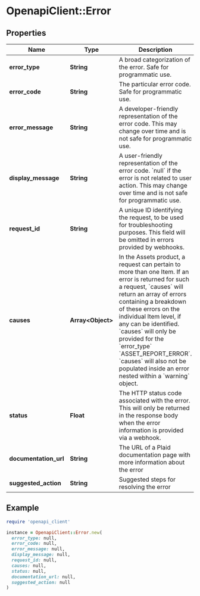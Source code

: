 # OpenapiClient::Error

## Properties

| Name | Type | Description | Notes |
| ---- | ---- | ----------- | ----- |
| **error_type** | **String** | A broad categorization of the error. Safe for programmatic use. |  |
| **error_code** | **String** | The particular error code. Safe for programmatic use. |  |
| **error_message** | **String** | A developer-friendly representation of the error code. This may change over time and is not safe for programmatic use. |  |
| **display_message** | **String** | A user-friendly representation of the error code. &#x60;null&#x60; if the error is not related to user action.  This may change over time and is not safe for programmatic use. |  |
| **request_id** | **String** | A unique ID identifying the request, to be used for troubleshooting purposes. This field will be omitted in errors provided by webhooks. | [optional] |
| **causes** | **Array&lt;Object&gt;** | In the Assets product, a request can pertain to more than one Item. If an error is returned for such a request, &#x60;causes&#x60; will return an array of errors containing a breakdown of these errors on the individual Item level, if any can be identified.  &#x60;causes&#x60; will only be provided for the &#x60;error_type&#x60; &#x60;ASSET_REPORT_ERROR&#x60;. &#x60;causes&#x60; will also not be populated inside an error nested within a &#x60;warning&#x60; object. | [optional] |
| **status** | **Float** | The HTTP status code associated with the error. This will only be returned in the response body when the error information is provided via a webhook. | [optional] |
| **documentation_url** | **String** | The URL of a Plaid documentation page with more information about the error | [optional] |
| **suggested_action** | **String** | Suggested steps for resolving the error | [optional] |

## Example

```ruby
require 'openapi_client'

instance = OpenapiClient::Error.new(
  error_type: null,
  error_code: null,
  error_message: null,
  display_message: null,
  request_id: null,
  causes: null,
  status: null,
  documentation_url: null,
  suggested_action: null
)
```

